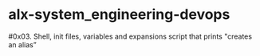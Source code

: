 # alx-system_engineering-devops
#0x03. Shell, init files, variables and expansions
script that prints "creates an alias”
